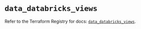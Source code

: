 # `data_databricks_views`

Refer to the Terraform Registry for docs: [`data_databricks_views`](https://registry.terraform.io/providers/databricks/databricks/1.92.0/docs/data-sources/views).

